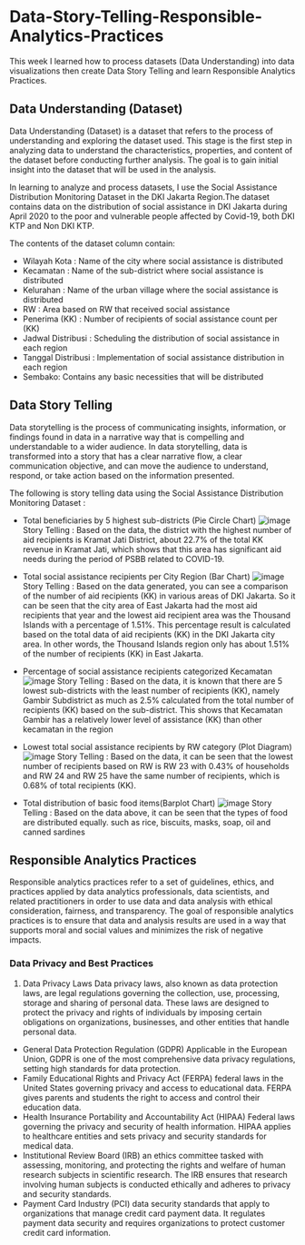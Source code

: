 # Data-Story-Telling-Responsible-Analytics-Practices
This week I learned how to process datasets (Data Understanding) into data visualizations then create Data Story Telling and learn Responsible Analytics Practices.

## Data Understanding (Dataset)
Data Understanding (Dataset) is a dataset that refers to the process of understanding and exploring the dataset used. This stage is the first step in analyzing data to understand the characteristics, properties, and content of the dataset before conducting further analysis. The goal is to gain initial insight into the dataset that will be used in the analysis.

In learning to analyze and process datasets, I use the Social Assistance Distribution Monitoring Dataset in the DKI Jakarta Region.The dataset contains data on the distribution of social assistance in DKI Jakarta during April 2020 to the poor and vulnerable people affected by Covid-19, both DKI KTP and Non DKI KTP.

The contents of the dataset column contain:
- Wilayah Kota : Name of the city where social assistance is distributed
- Kecamatan : Name of the sub-district where social assistance is distributed
- Kelurahan : Name of the urban village where the social assistance is distributed
- RW : Area based on RW that received social assistance
- Penerima (KK) : Number of recipients of social assistance count per (KK) 
- Jadwal Distribusi : Scheduling the distribution of social assistance in each region
- Tanggal Distribusi : Implementation of social assistance distribution in each region
- Sembako: Contains any basic necessities that will be distributed


## Data Story Telling
Data storytelling is the process of communicating insights, information, or findings found in data in a narrative way that is compelling and understandable to a wider audience. In data storytelling, data is transformed into a story that has a clear narrative flow, a clear communication objective, and can move the audience to understand, respond, or take action based on the information presented.

The following is story telling data using the Social Assistance Distribution Monitoring Dataset : 

- Total beneficiaries by 5 highest sub-districts (Pie Circle Chart)
  ![image](https://github.com/DyahNajundaSalsabila27/Data-Story-Telling-Responsible-Analytics-Practices/assets/73014611/3b5b5edc-317e-4941-8f3e-b9966322cdb4)
  Story Telling :
  Based on the data, the district with the highest number of aid recipients is Kramat Jati District, about 22.7% of the total KK revenue in Kramat Jati, which shows that this area has significant aid needs during the period of PSBB related to COVID-19.

- Total social assistance recipients per City Region (Bar Chart)
  ![image](https://github.com/DyahNajundaSalsabila27/Data-Story-Telling-Responsible-Analytics-Practices/assets/73014611/88f65c61-63c4-4453-85d5-a27a318f6646)
Story Telling : Based on the data generated, you can see a comparison of the number of aid recipients (KK) in various areas of DKI Jakarta. So it can be seen that the city area of East Jakarta had the most aid recipients that year and the lowest aid recipient area was the Thousand Islands with a percentage of 1.51%. This percentage result is calculated based on the total data of aid recipients (KK) in the DKI Jakarta city area. In other words, the Thousand Islands region only has about 1.51% of the number of recipients (KK) in East Jakarta.

- Percentage of social assistance recipients categorized Kecamatan 
![image](https://github.com/DyahNajundaSalsabila27/Data-Story-Telling-Responsible-Analytics-Practices/assets/73014611/af5366d8-3ac6-4a1c-804e-28c750741faa)
Story Telling : Based on the data, it is known that there are 5 lowest sub-districts with the least number of recipients (KK), namely Gambir Subdistrict as much as 2.5% calculated from the total number of recipients (KK) based on the sub-district. This shows that Kecamatan Gambir has a relatively lower level of assistance (KK) than other kecamatan in the region

- Lowest total social assistance recipients by RW category (Plot Diagram)
![image](https://github.com/DyahNajundaSalsabila27/Data-Story-Telling-Responsible-Analytics-Practices/assets/73014611/8d035490-b22e-4ede-9b1b-2f36ca28f26d)
Story Telling : Based on the data, it can be seen that the lowest number of recipients based on RW is RW 23 with 0.43% of households and RW 24 and RW 25 have the same number of recipients, which is 0.68% of total recipients (KK).

- Total distribution of basic food items(Barplot Chart)
  ![image](https://github.com/DyahNajundaSalsabila27/Data-Story-Telling-Responsible-Analytics-Practices/assets/73014611/56b82ae6-9169-4a8b-8826-75f4251a0c2a)
Story Telling : Based on the data above, it can be seen that the types of food are distributed equally. such as rice, biscuits, masks, soap, oil and canned sardines


## Responsible Analytics Practices
Responsible analytics practices refer to a set of guidelines, ethics, and practices applied by data analytics professionals, data scientists, and related practitioners in order to use data and data analysis with ethical consideration, fairness, and transparency. The goal of responsible analytics practices is to ensure that data and analysis results are used in a way that supports moral and social values and minimizes the risk of negative impacts.

### Data Privacy and Best Practices
1. Data Privacy Laws 
Data privacy laws, also known as data protection laws, are legal regulations governing the collection, use, processing, storage and sharing of personal data. These laws are designed to protect the privacy and rights of individuals by imposing certain obligations on organizations, businesses, and other entities that handle personal data.

- General Data Protection Regulation (GDPR)
  Applicable in the European Union, GDPR is one of the most comprehensive data privacy regulations, setting high standards for data protection.
- Family Educational Rights and Privacy Act (FERPA)
  federal laws in the United States governing privacy and access to educational data. FERPA gives parents and students the right to access and control their education data.
- Health Insurance Portability and Accountability Act (HIPAA)
  Federal laws governing the privacy and security of health information. HIPAA applies to healthcare entities and sets privacy and security standards for medical data.
- Institutional Review Board (IRB)
  an ethics committee tasked with assessing, monitoring, and protecting the rights and welfare of human research subjects in scientific research. The IRB ensures that research involving human subjects is conducted ethically and adheres to privacy and security standards.
- Payment Card Industry (PCI)
  data security standards that apply to organizations that manage credit card payment data. It regulates payment data security and requires organizations to protect customer credit card information.
